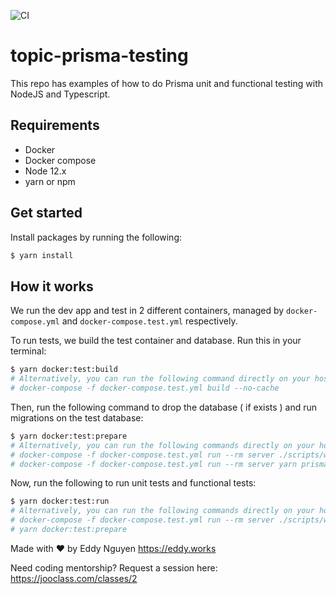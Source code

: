 ![CI](https://github.com/eddeee888/topic-prisma-testing/workflows/CI/badge.svg)

# topic-prisma-testing

This repo has examples of how to do Prisma unit and functional testing with NodeJS and Typescript.

## Requirements

- Docker
- Docker compose
- Node 12.x
- yarn or npm

## Get started

Install packages by running the following:

```bash
$ yarn install
```

## How it works

We run the dev app and test in 2 different containers, managed by `docker-compose.yml` and `docker-compose.test.yml` respectively.

To run tests, we build the test container and database. Run this in your terminal:

```bash
$ yarn docker:test:build
# Alternatively, you can run the following command directly on your host terminal:
# docker-compose -f docker-compose.test.yml build --no-cache
```

Then, run the following command to drop the database ( if exists ) and run migrations on the test database:

```bash
$ yarn docker:test:prepare
# Alternatively, you can run the following commands directly on your host terminal:
# docker-compose -f docker-compose.test.yml run --rm server ./scripts/wait-for-it.sh database:3306 -- yarn ts-node src/prisma/reset.ts
# docker-compose -f docker-compose.test.yml run --rm server yarn prisma:up
```

Now, run the following to run unit tests and functional tests:

```bash
$ yarn docker:test:run
# Alternatively, you can run the following commands directly on your host terminal:
# docker-compose -f docker-compose.test.yml run --rm server ./scripts/wait-for-it.sh database:3306 -- yarn test
# yarn docker:test:prepare
```

Made with ❤️ by Eddy Nguyen
https://eddy.works

Need coding mentorship? Request a session here: https://jooclass.com/classes/2

